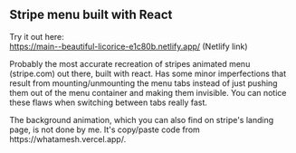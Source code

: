## Stripe menu built with React

Try it out here:<br />
https://main--beautiful-licorice-e1c80b.netlify.app/
(Netlify link)

Probably the most accurate recreation of stripes animated menu (stripe.com) out there, built with react. Has some minor imperfections that result from mounting/unmounting the menu tabs instead of just pushing them out of the menu container and making them invisible. You can notice these flaws when switching between tabs really fast.

The background animation, which you can also find on stripe's landing page, is not done by me. It's copy/paste code from https<nolink>://whatamesh.vercel.app/.